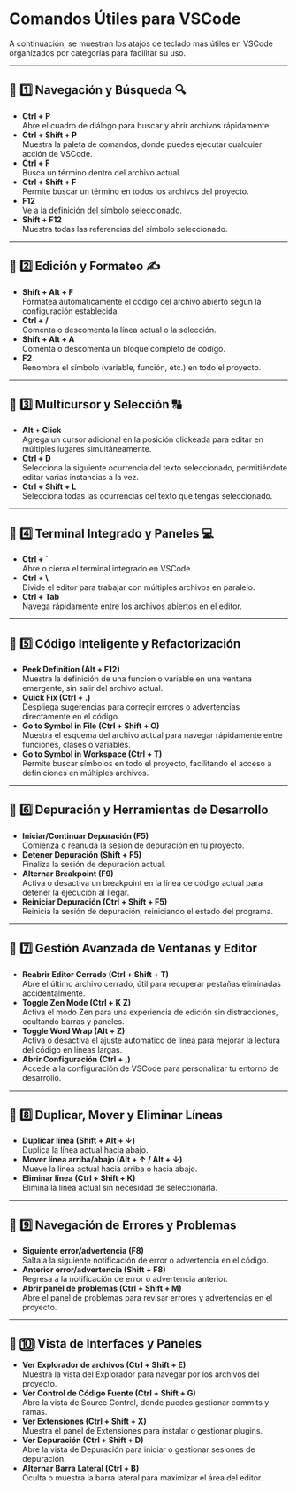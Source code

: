 # Comandos Útiles para VSCode

A continuación, se muestran los atajos de teclado más útiles en VSCode organizados por categorías para facilitar su uso.

---

## 🔹 1️⃣ Navegación y Búsqueda 🔍

- **Ctrl + P**  
  Abre el cuadro de diálogo para buscar y abrir archivos rápidamente.
- **Ctrl + Shift + P**  
  Muestra la paleta de comandos, donde puedes ejecutar cualquier acción de VSCode.
- **Ctrl + F**  
  Busca un término dentro del archivo actual.
- **Ctrl + Shift + F**  
  Permite buscar un término en todos los archivos del proyecto.
- **F12**  
  Ve a la definición del símbolo seleccionado.
- **Shift + F12**  
  Muestra todas las referencias del símbolo seleccionado.

---

## 🔹 2️⃣ Edición y Formateo ✍️

- **Shift + Alt + F**  
  Formatea automáticamente el código del archivo abierto según la configuración establecida.
- **Ctrl + /**  
  Comenta o descomenta la línea actual o la selección.
- **Shift + Alt + A**  
  Comenta o descomenta un bloque completo de código.
- **F2**  
  Renombra el símbolo (variable, función, etc.) en todo el proyecto.

---

## 🔹 3️⃣ Multicursor y Selección 🔠

- **Alt + Click**  
  Agrega un cursor adicional en la posición clickeada para editar en múltiples lugares simultáneamente.
- **Ctrl + D**  
  Selecciona la siguiente ocurrencia del texto seleccionado, permitiéndote editar varias instancias a la vez.
- **Ctrl + Shift + L**  
  Selecciona todas las ocurrencias del texto que tengas seleccionado.

---

## 🔹 4️⃣ Terminal Integrado y Paneles 💻

- **Ctrl + `**  
  Abre o cierra el terminal integrado en VSCode.
- **Ctrl + \\**  
  Divide el editor para trabajar con múltiples archivos en paralelo.
- **Ctrl + Tab**  
  Navega rápidamente entre los archivos abiertos en el editor.

---

## 🔹 5️⃣ Código Inteligente y Refactorización

- **Peek Definition (Alt + F12)**  
  Muestra la definición de una función o variable en una ventana emergente, sin salir del archivo actual.
- **Quick Fix (Ctrl + .)**  
  Despliega sugerencias para corregir errores o advertencias directamente en el código.
- **Go to Symbol in File (Ctrl + Shift + O)**  
  Muestra el esquema del archivo actual para navegar rápidamente entre funciones, clases o variables.
- **Go to Symbol in Workspace (Ctrl + T)**  
  Permite buscar símbolos en todo el proyecto, facilitando el acceso a definiciones en múltiples archivos.

---

## 🔹 6️⃣ Depuración y Herramientas de Desarrollo

- **Iniciar/Continuar Depuración (F5)**  
  Comienza o reanuda la sesión de depuración en tu proyecto.
- **Detener Depuración (Shift + F5)**  
  Finaliza la sesión de depuración actual.
- **Alternar Breakpoint (F9)**  
  Activa o desactiva un breakpoint en la línea de código actual para detener la ejecución al llegar.
- **Reiniciar Depuración (Ctrl + Shift + F5)**  
  Reinicia la sesión de depuración, reiniciando el estado del programa.

---

## 🔹 7️⃣ Gestión Avanzada de Ventanas y Editor

- **Reabrir Editor Cerrado (Ctrl + Shift + T)**  
  Abre el último archivo cerrado, útil para recuperar pestañas eliminadas accidentalmente.
- **Toggle Zen Mode (Ctrl + K Z)**  
  Activa el modo Zen para una experiencia de edición sin distracciones, ocultando barras y paneles.
- **Toggle Word Wrap (Alt + Z)**  
  Activa o desactiva el ajuste automático de línea para mejorar la lectura del código en líneas largas.
- **Abrir Configuración (Ctrl + ,)**  
  Accede a la configuración de VSCode para personalizar tu entorno de desarrollo.

---

## 🔹 8️⃣ Duplicar, Mover y Eliminar Líneas

- **Duplicar línea (Shift + Alt + ↓)**  
  Duplica la línea actual hacia abajo.
- **Mover línea arriba/abajo (Alt + ↑ / Alt + ↓)**  
  Mueve la línea actual hacia arriba o hacia abajo.
- **Eliminar línea (Ctrl + Shift + K)**  
  Elimina la línea actual sin necesidad de seleccionarla.

---

## 🔹 9️⃣ Navegación de Errores y Problemas

- **Siguiente error/advertencia (F8)**  
  Salta a la siguiente notificación de error o advertencia en el código.
- **Anterior error/advertencia (Shift + F8)**  
  Regresa a la notificación de error o advertencia anterior.
- **Abrir panel de problemas (Ctrl + Shift + M)**  
  Abre el panel de problemas para revisar errores y advertencias en el proyecto.

---

## 🔹 🔟 Vista de Interfaces y Paneles

- **Ver Explorador de archivos (Ctrl + Shift + E)**  
  Muestra la vista del Explorador para navegar por los archivos del proyecto.
- **Ver Control de Código Fuente (Ctrl + Shift + G)**  
  Abre la vista de Source Control, donde puedes gestionar commits y ramas.
- **Ver Extensiones (Ctrl + Shift + X)**  
  Muestra el panel de Extensiones para instalar o gestionar plugins.
- **Ver Depuración (Ctrl + Shift + D)**  
  Abre la vista de Depuración para iniciar o gestionar sesiones de depuración.
- **Alternar Barra Lateral (Ctrl + B)**  
  Oculta o muestra la barra lateral para maximizar el área del editor.
